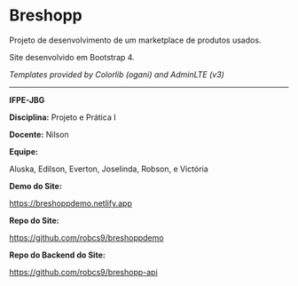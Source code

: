 # Breshopp
Projeto de desenvolvimento de um marketplace de produtos usados.

Site desenvolvido em Bootstrap 4.

_Templates provided by Colorlib  (ogani) and AdminLTE  (v3)_

---
**IFPE-JBG**

**Disciplina:** Projeto e Prática I

**Docente:** Nilson

**Equipe:**

Aluska, Edilson, Everton, Joselinda, Robson, e Victória

**Demo do Site:**

https://breshoppdemo.netlify.app

**Repo do Site:**

https://github.com/robcs9/breshoppdemo

**Repo do Backend do Site:**

https://github.com/robcs9/breshopp-api
